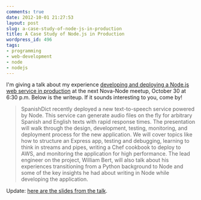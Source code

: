```yaml
---
comments: true
date: 2012-10-01 21:27:53
layout: post
slug: a-case-study-of-node-js-in-production
title: A Case Study of Node.js in Production
wordpress_id: 496
tags:
- programming
- web-development
- node
- nodejs
---
```


I'm giving a talk about my experience [developing and deploying a Node.js web
service in production](http://www.meetup.com/Nova-Node/events/84918342/) at the
next Nova-Node meetup, October 30 at 6:30 p.m. Below is the writeup. If it
sounds interesting to you, come by!

> SpanishDict recently deployed a new text-to-speech service powered by
  Node. This service can generate audio files on the fly for arbitrary Spanish
  and English texts with rapid response times. The presentation will walk
  through the design, development, testing, monitoring, and deployment process
  for the new application. We will cover topics like how to structure an Express
  app, testing and debugging, learning to think in streams and pipes, writing a
  Chef cookbook to deploy to AWS, and monitoring the application for high
  performance. The lead engineer on the project, William Bert, will also talk
  about his experiences transitioning from a Python background to Node and some
  of the key insights he had about writing in Node while developing the
  application.

Update: [here are the slides from the talk](http://sandinmyjoints.github.com/zero-to-node).

